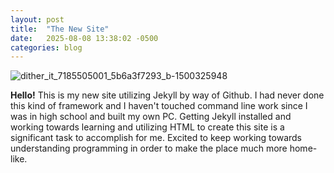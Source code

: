 ```yaml
---
layout: post
title:  "The New Site"
date:   2025-08-08 13:38:02 -0500
categories: blog
---
```

![dither_it_7185505001_5b6a3f7293_b-1500325948](/Users/sonofbyford/Documents/GitHub/blakeicollier.github.io/docs/Photos/dither_it_7185505001_5b6a3f7293_b-1500325948.png)

__Hello!__ This is my new site utilizing Jekyll by way of Github. I had never done this kind of framework and I haven't touched command line work since I was in high school and built my own PC. Getting Jekyll installed and working towards learning and utilizing HTML to create this site is a significant task to accomplish for me. Excited to keep working towards understanding programming in order to make the place much more home-like.
